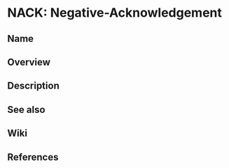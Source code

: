 # NACK: Negative-Acknowledgement

## Name

## Overview

## Description

## See also

## Wiki

## References
